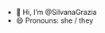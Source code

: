 - 👋 Hi, I’m @SilvanaGrazia
- 😄 Pronouns: she / they


<!---
SilvanaGrazia/SilvanaGrazia is a ✨ special ✨ repository because its `README.md` (this file) appears on your GitHub profile.
You can click the Preview link to take a look at your changes.
--->
